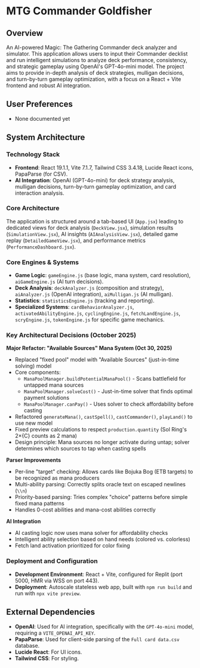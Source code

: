 # MTG Commander Goldfisher

## Overview
An AI-powered Magic: The Gathering Commander deck analyzer and simulator. This application allows users to input their Commander decklist and run intelligent simulations to analyze deck performance, consistency, and strategic gameplay using OpenAI's GPT-4o-mini model. The project aims to provide in-depth analysis of deck strategies, mulligan decisions, and turn-by-turn gameplay optimization, with a focus on a React + Vite frontend and robust AI integration.

## User Preferences
- None documented yet

## System Architecture

### Technology Stack
- **Frontend**: React 19.1.1, Vite 7.1.7, Tailwind CSS 3.4.18, Lucide React icons, PapaParse (for CSV).
- **AI Integration**: OpenAI (GPT-4o-mini) for deck strategy analysis, mulligan decisions, turn-by-turn gameplay optimization, and card interaction analysis.

### Core Architecture
The application is structured around a tab-based UI (`App.jsx`) leading to dedicated views for deck analysis (`DeckView.jsx`), simulation results (`SimulationView.jsx`), AI insights (`AIAnalysisView.jsx`), detailed game replay (`DetailedGameView.jsx`), and performance metrics (`PerformanceDashboard.jsx`).

### Core Engines & Systems
- **Game Logic**: `gameEngine.js` (base logic, mana system, card resolution), `aiGameEngine.js` (AI turn decisions).
- **Deck Analysis**: `deckAnalyzer.js` (composition and strategy), `aiAnalyzer.js` (OpenAI integration), `aiMulligan.js` (AI mulligan).
- **Statistics**: `statisticsEngine.js` (tracking and reporting).
- **Specialized Systems**: `cardBehaviorAnalyzer.js`, `activatedAbilityEngine.js`, `cyclingEngine.js`, `fetchLandEngine.js`, `scryEngine.js`, `tokenEngine.js` for specific game mechanics.

### Key Architectural Decisions (October 2025)

**Major Refactor: "Available Sources" Mana System (Oct 30, 2025)**
- Replaced "fixed pool" model with "Available Sources" (just-in-time solving) model
- Core components:
  - `ManaPoolManager.buildPotentialManaPool()` - Scans battlefield for untapped mana sources
  - `ManaPoolManager.solveCost()` - Just-in-time solver that finds optimal payment solutions
  - `ManaPoolManager.canPay()` - Uses solver to check affordability before casting
- Refactored `generateMana()`, `castSpell()`, `castCommander()`, `playLand()` to use new model
- Fixed preview calculations to respect `production.quantity` (Sol Ring's 2×{C} counts as 2 mana)
- Design principle: Mana sources no longer activate during untap; solver determines which sources to tap when casting spells

**Parser Improvements**
- Per-line "target" checking: Allows cards like Bojuka Bog (ETB targets) to be recognized as mana producers
- Multi-ability parsing: Correctly splits oracle text on escaped newlines (`\\n`)
- Priority-based parsing: Tries complex "choice" patterns before simple fixed mana patterns
- Handles 0-cost abilities and mana-cost abilities correctly

**AI Integration**
- AI casting logic now uses mana solver for affordability checks
- Intelligent ability selection based on hand needs (colored vs. colorless)
- Fetch land activation prioritized for color fixing

### Deployment and Configuration
- **Development Environment**: React + Vite, configured for Replit (port 5000, HMR via WSS on port 443).
- **Deployment**: Autoscale stateless web app, built with `npm run build` and run with `npx vite preview`.

## External Dependencies
- **OpenAI**: Used for AI integration, specifically with the `GPT-4o-mini` model, requiring a `VITE_OPENAI_API_KEY`.
- **PapaParse**: Used for client-side parsing of the `Full card data.csv` database.
- **Lucide React**: For UI icons.
- **Tailwind CSS**: For styling.